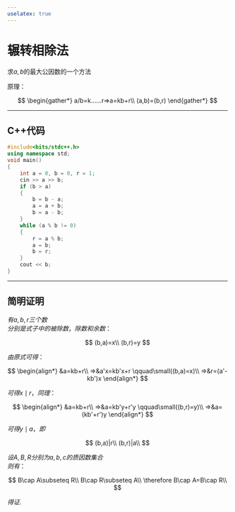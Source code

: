 ```yaml
---
uselatex: true
---
```


# 辗转相除法

求$a,b$的最大公因数的一个方法

原理：

$$
\begin{gather*}
a/b=k……r=>a=kb+r\\
(a,b)=(b,r)
\end{gather*}
$$

---

## C++代码

```cpp
#include<bits/stdc++.h>
using namespace std;
void main()
{
    int a = 0, b = 0, r = 1;
    cin >> a >> b;
    if (b > a)
    {
        b = b - a;
        a = a + b;
        b = a - b;
    }
    while (a % b != 0)
    {
        r = a % b;
        a = b;
        b = r;
    }
    cout << b;
}
```

---

## 简明证明

$有a,b,r三个数$\
$分别是式子中的被除数，除数和余数：$

$$
(b,a)=x\\
(b,r)=y
$$

$由原式可得：$

$$
\begin{align*}
&a=kb+r\\
=>&a'x=kb'x+r \qquad\small((b,a)=x)\\
=>&r=(a'-kb')x
\end{align*}
$$

$可得x\mid r，同理：$

$$
\begin{align*}
&a=kb+r\\
=>&a=kb'y+r'y \qquad\small((b,r)=y)\\
=>&a=(kb'+r')y
\end{align*}
$$

$可得y\mid a，即$

$$
(b,a)|r\\
(b,r)|a\\
$$

$设A,B,R分别为a,b,c的质因数集合$\
$则有：$

$$
B\cap A\subseteq R\\
B\cap R\subseteq A\\
\therefore
B\cap A=B\cap R\\
$$

$得证.$

